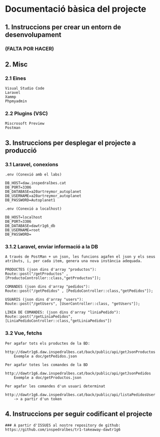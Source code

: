 # Documentació bàsica del projecte

## 1. Instruccions per crear un entorn de desenvolupament

### (FALTA POR HACER)

## 2. Misc

### 2.1 Eines

    Visual Studio Code
    Laravel
    Xammp
    Phpmyadmin

### 2.2 Plugins (VSC)

    Miscrosoft Preview
    Postman

## 3. Instruccions per desplegar el projecte a producció

### 3.1 Laravel, conexions

    .env (Conexió amb el labs)

    DB_HOST=daw.inspedralbes.cat
    DB_PORT=3306
    DB_DATABASE=a20artreymor_autoplanet
    DB_USERNAME=a20artreymor_autoplanet
    DB_PASSWORD=Autoplanet1

    .env (Conexió a localhost)

    DB_HOST=localhost
    DB_PORT=3306
    DB_DATABASE=dawtr1g6_db
    DB_USERNAME=root
    DB_PASSWORD=

### 3.1.2 Laravel, enviar informació a la DB

    A través de PostMan + un json, les funcions agafen el json y els seus atributs, i, per cada item, genera una nova instància adequada.

    PRODUCTES (json dins d'array "productos"):
    Route::post("/getProductos" , [ProductoController::class,"getProductos"]);

    COMANDES (json dins d'array "pedidos"):
    Route::post("/getPedidos" , [PedidoController::class,"getPedidos"]);
    
    USUARIS (json dins d'array "users"):
    Route::post("/getUsers", [UserController::class, "getUsers"]);

    LINIA DE COMANDES: (json dins d'array "liniaPedido"):
    Route::post("/getLiniaPedidos", [LiniaPedidoController::class,"getLiniaPedidos"])
    

### 3.2 Vue, fetchs

    Per agafar tots els productes de la BD:
        http://dawtr1g6.daw.inspedralbes.cat/back/public/api/getJsonProductos
        Exemple a doc/getPedidos.json

    Per agafar totes les comandes de la BD
        http://dawtr1g6.daw.inspedralbes.cat/back/public/api/getJsonPedidos
        Exemple a doc/getProductos.json

    Per agafar les comandes d'un usuari determinat
        http://dawtr1g6.daw.inspedralbes.cat/back/public/api/listaPedidosUser
        -> a partir d'un token
        

    

## 4. Instruccions per seguir codificant el projecte
    ### A partir d'ISSUES al nostre repository de github: https://github.com/inspedralbes/tr1-takeaway-dawtr1g6
       






